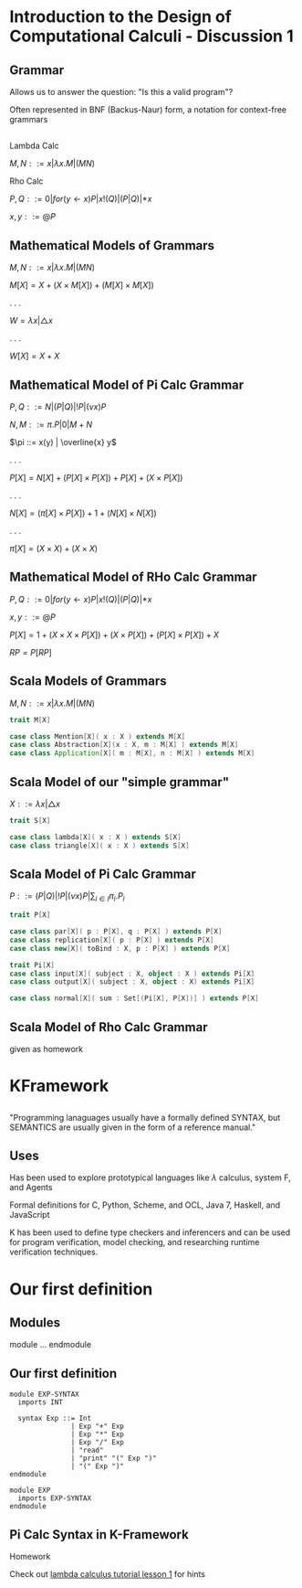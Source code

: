 # Introduction to the Design of Computational Calculi - Discussion 1

## Grammar
Allows us to answer the question: "Is this a valid program"?

Often represented in BNF (Backus-Naur) form, a notation for context-free grammars

##
Lambda Calc

$M,N ::= x | \lambda x.M | (M N)$

Rho Calc

$P,Q ::= 0 | for(y \leftarrow x)P | x!(Q) | (P|Q) | *x$

$x,y ::= @P$

## Mathematical Models of Grammars
$M,N ::= x | \lambda x.M | (M N)$

$M[X] = X + (X \times M[X]) + (M[X] \times M[X])$

. . .

$W = \lambda x | \triangle x$

. . .

$W[X] = X + X$

## Mathematical Model of Pi Calc Grammar
$P,Q ::= N | (P|Q) | !P | (\nu x)P$

$N,M ::= \pi .P | 0 | M + N$

$\pi ::= x(y) | \overline{x} y$

. . .

$P[X] = N[X] + (P[X] \times P[X]) + P[X] + (X \times P[X])$

. . . 

$N[X] = (\pi[X] \times P[X]) + 1 + (N[X] \times N[X])$

. . .

$\pi [X] = (X \times X) + (X \times X)$

## Mathematical Model of RHo Calc Grammar
$P,Q ::= 0 | for(y \leftarrow x)P | x!(Q) | (P|Q) | *x$

$x,y ::= @P$

$P[X] = 1 + (X \times X \times P[X]) + (X \times P[X]) + (P[X] \times P[X]) + X$

$RP = P[RP]$

## Scala Models of Grammars
$M,N ::= x | \lambda x.M | (M N)$

```scala
trait M[X]

case class Mention[X]( x : X ) extends M[X]
case class Abstraction[X](x : X, m : M[X] ) extends M[X]
case class Application[X]( m : M[X], n : M[X] ) extends M[X]
```

## Scala Model of our "simple grammar"
$X ::= \lambda x | \triangle x$

```scala
trait S[X]

case class lambda[X]( x : X ) extends S[X]
case class triangle[X]( x : X ) extends S[X]
```

## Scala Model of Pi Calc Grammar
$P ::= (P|Q) | !P | (\nu x) P | \sum_{i \in I}\pi_i.P_i$

```scala
trait P[X]

case class par[X]( p : P[X], q : P[X] ) extends P[X]
case class replication[X]( p : P[X] ) extends P[X]
case class new[X]( toBind : X, p : P[X] ) extends P[X]

trait Pi[X]
case class input[X]( subject : X, object : X ) extends Pi[X]
case class output[X]( subject : X, object : X) extends Pi[X]

case class normal[X]( sum : Set[(Pi[X], P[X])] ) extends P[X]
```

## Scala Model of Rho Calc Grammar
given as homework

# KFramework

##
"Programming lanaguages usually have a formally defined SYNTAX,
but SEMANTICS are usually given in the form of a reference manual."

## Uses
Has been used to explore prototypical languages like $\lambda$ calculus, system F, and Agents

Formal definitions for C, Python, Scheme, and OCL, Java 7, Haskell, and JavaScript

K has been used to define type checkers and inferencers and can be used for program verification, model checking, and researching runtime verification techniques.

# Our first definition

## Modules
module <NAME>
  ...
endmodule

## Our first definition
```k
module EXP-SYNTAX
  imports INT

  syntax Exp ::= Int
               | Exp "+" Exp
               | Exp "*" Exp
               | Exp "/" Exp
               | "read"
               | "print" "(" Exp ")"
               | "(" Exp ")"
endmodule

module EXP
  imports EXP-SYNTAX
endmodule
```

## Pi Calc Syntax in K-Framework
Homework

Check out [lambda calculus tutorial lesson 1](https://github.com/kframework/k5/tree/master/k-distribution/tutorial/1_k/1_lambda/lesson_1) for hints
